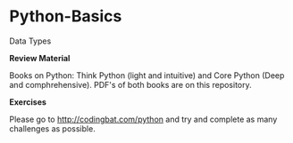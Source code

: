 # Python-Basics
Data Types


**Review Material**

Books on Python: Think Python (light and intuitive) and Core Python (Deep and comphrehensive). PDF's of both books are on this repository. 

**Exercises**

Please go to http://codingbat.com/python and try and complete as many challenges as possible. 
